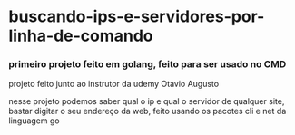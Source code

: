 # buscando-ips-e-servidores-por-linha-de-comando


<h3>primeiro projeto feito em golang, feito para ser usado no CMD </h3>

<p>projeto feito junto ao instrutor da udemy Otavio Augusto</p>
nesse projeto podemos saber qual o ip e qual o servidor de qualquer site, bastar digitar o seu endereço da web, feito usando os pacotes cli e net da linguagem go
